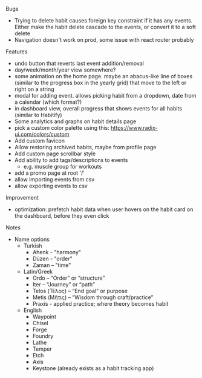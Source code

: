 Bugs
- Trying to delete habit causes foreign key constraint if it has any events. Either make the habit delete cascade to the events, or convert it to a soft delete
- Navigation doesn't work on prod, some issue with react router probably

Features
- undo button that reverts last event addition/removal
- day/week/month/year view somewhere?
- some animation on the home page. maybe an abacus-like line of boxes (similar to the progress box in the yearly grid) that move to the left or right on a string
- modal for adding event. allows picking habit from a dropdown, date from a calendar (which format?)
- in dashboard view, overall progress that shows events for all habits (similar to Habitify)
- Some analytics and graphs on habit details page
- pick a custom color palette using this: https://www.radix-ui.com/colors/custom
- Add custom favicon
- Allow restoring archived habits, maybe from profile page
- Add custom page scrollbar style
- Add ability to add tags/descriptions to events
  - e.g. muscle group for workouts
- add a promo page at root '/'
- allow importing events from csv
- allow exporting events to csv

Improvement
- optimization: prefetch habit data when user hovers on the habit card on the dashboard, before they even click

Notes
- Name options
  - Turkish
    - Ahenk - "harmony"
    - Düzen - "order"
    - Zaman – "time"
  - Latin/Greek
    - Ordo – “Order” or “structure”
    - Iter – “Journey” or “path”
    - Telos (Τέλος) – “End goal” or purpose
    - Metis (Μῆτις) – “Wisdom through craft/practice”
    - Praxis - applied practice; where theory becomes habit
  - English
    - Waypoint
    - Chisel
    - Forge
    - Foundry
    - Lathe
    - Temper
    - Etch
    - Axis
    - Keystone (already exists as a habit tracking app)
